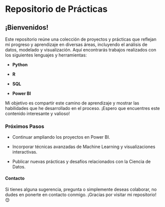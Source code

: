 # Repositorio de Prácticas

## ¡Bienvenidos!

Este repositorio reúne una colección de proyectos y prácticas que reflejan mi progreso y aprendizaje en diversas áreas, incluyendo el análisis de datos, modelado y visualización. Aquí encontrarás trabajos realizados con los siguientes lenguajes y herramientas:

- **Python**

- **R**

- **SQL**

- **Power BI**

Mi objetivo es compartir este camino de aprendizaje y mostrar las habilidades que he desarrollado en el proceso. ¡Espero que encuentres este contenido interesante y valioso!

### Próximos Pasos

- Continuar ampliando los proyectos en Power BI.

- Incorporar técnicas avanzadas de Machine Learning y visualizaciones interactivas.

- Publicar nuevas prácticas y desafíos relacionados con la Ciencia de Datos.

#### Contacto

Si tienes alguna sugerencia, pregunta o simplemente deseas colaborar, no dudes en ponerte en contacto conmigo. ¡Gracias por visitar mi repositorio! 😊
